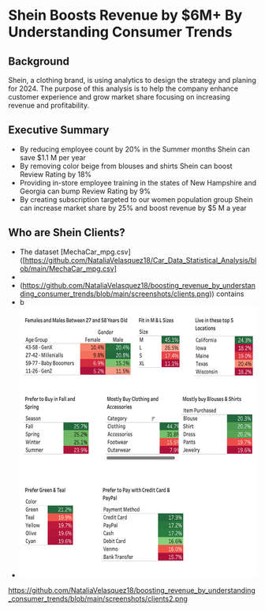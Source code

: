 # Shein Boosts Revenue by $6M+ By Understanding Consumer Trends

## Background

Shein, a clothing brand, is using analytics to design the strategy and planing for 2024.  The purpose of this analysis is to help the company enhance customer experience and grow market share focusing on increasing revenue and profitability.

## Executive Summary

* By reducing employee count by 20% in the Summer months Shein can save $1.1 M per year
* By removing color beige from blouses and shirts Shein can boost Review Rating by 18%
* Providing in-store employee training in the states of New Hampshire and Georgia can bump Review Rating by 9%
* By creating subscription targeted to our women population group Shein can increase market share by 25% and boost revenue by $5 M a year

## Who are Shein Clients?

* The dataset [MechaCar_mpg.csv]([https://github.com/NataliaVelasquez18/Car_Data_Statistical_Analysis/blob/main/MechaCar_mpg.csv]
*
* (https://github.com/NataliaVelasquez18/boosting_revenue_by_understanding_consumer_trends/blob/main/screenshots/clients.png)) contains
* b
* <img src= "https://github.com/NataliaVelasquez18/boosting_revenue_by_understanding_consumer_trends/blob/main/screenshots/clients.png" width="650" height="550" />



https://github.com/NataliaVelasquez18/boosting_revenue_by_understanding_consumer_trends/blob/main/screenshots/clients2.png
